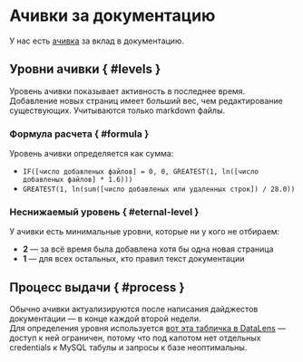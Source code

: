 # Ачивки за документацию

У нас есть [ачивка](https://staff.yandex-team.ru/achievements/achievement/2609)
за вклад в документацию.


## Уровни ачивки { #levels }
Уровень ачивки показывает активность в последнее время.  
Добавление новых страниц имеет б*о*льший вес, чем редактирование существующих.
Учитываются только markdown файлы.

### Формула расчета { #formula }

Уровень ачивки определяется как сумма:

- `IF([число добавленых файлов] = 0, 0, GREATEST(1, ln([число добавленых файлов] * 1.6)))`
- `GREATEST(1, ln(sum([число добавленых или удаленных строк]) / 28.0))`

### Неснижаемый уровень { #eternal-level }
У ачивки есть минимальные уровни, которые ни у кого не отбираем:

- **2** — за всё время была добавлена хотя бы одна новая страница
- **1** — для всех остальных, кто правил текст документации

## Процесс выдачи { #process }
Обычно ачивки актуализируются после написания дайджестов документации — в конце каждой второй недели.  
Для определения уровня используется [вот эта табличка в DataLens](https://datalens.yandex-team.ru/wizard/jvq80fr47m1ce-kommity-v-dokumentaciyu?__datasetId=9lgx653e70wo4) — доступ к ней ограничен, потому что под капотом нет отдельных credentials к MySQL табулы и запросы к базе неоптимальны.
